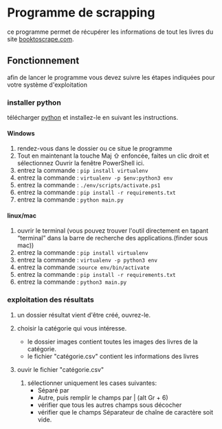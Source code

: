 # Programme de scrapping

ce programme permet de récupérer les informations de tout les livres du site [booktoscrape.com](https://books.toscrape.com/index.html "booktoscrape.com").


## Fonctionnement

afin de lancer le programme vous devez suivre les étapes indiquées pour votre système d'exploitation



### installer python
télécharger [python](https://www.python.org/downloads/ "python") et installez-le en suivant les instructions.


#### Windows
1. rendez-vous dans le dossier ou ce situe le programme
2. Tout en maintenant la touche Maj ⇧ enfoncée, faites un clic droit et sélectionnez Ouvrir la fenêtre PowerShell ici.
3. entrez la commande : ``pip install virtualenv``
4. entrez la commande : ``virtualenv -p $env:python3 env``
5. entrez la commande : ``./env/scripts/activate.ps1``
6. entrez la commande : ``pip install -r requirements.txt``
7. entrez la commande : ``python main.py``
 
#### linux/mac

1. ouvrir le terminal (vous pouvez trouver l'outil directement en tapant “terminal” dans la barre de recherche des applications.(finder sous mac))
2. entrez la commande : ``pip install virtualenv``
2. entrez la commande : ``virtualenv -p python3 env``
3. entrez la commande :``source env/bin/activate``
4. entrez la commande : ``pip install -r requirements.txt``
5. entrez la commande : ``python3 main.py``


### exploitation des résultats
1. un dossier résultat vient d'être créé, ouvrez-le.
2. choisir la catégorie qui vous intéresse. 

	- le dossier images contient toutes les images des livres de la catégorie.
	- le fichier "catégorie.csv" contient les informations des livres
	
3. ouvir le fichier "catégorie.csv"
	1. sélectionner uniquement les cases suivantes:
		- Séparé par
		- Autre, puis remplir le champs par | (alt Gr + 6)
		- vérifier que tous les autres champs sous décocher
		- vérifier que le champs Séparateur de chaîne de caractère soit vide.
